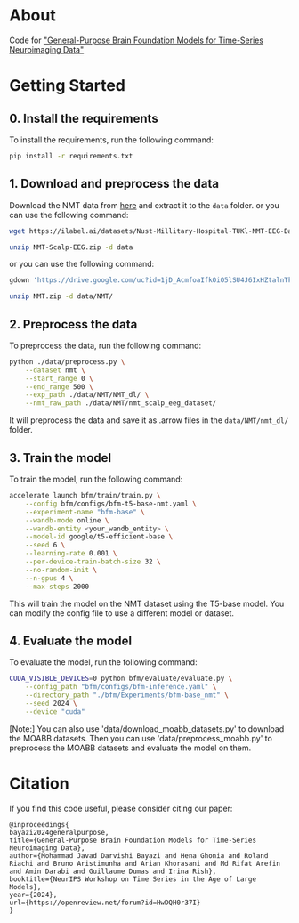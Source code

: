 # About
Code for ["General-Purpose Brain Foundation Models for Time-Series Neuroimaging Data"](https://openreview.net/forum?id=HwDQH0r37I)

# Getting Started
## 0. Install the requirements
To install the requirements, run the following command:
```bash
pip install -r requirements.txt
```
## 1. Download and preprocess the data
Download the NMT data from [here](https://ilabel.ai/datasets/Nust-Millitary-Hospital-TUKl-NMT-EEG-Dataset/NMT-Scalp-EEG.zip) and extract it to the `data` folder. or you can use the following command:
```bash
wget https://ilabel.ai/datasets/Nust-Millitary-Hospital-TUKl-NMT-EEG-Dataset/NMT-Scalp-EEG.zip

unzip NMT-Scalp-EEG.zip -d data
```
or you can use the following command:
```bash
gdown 'https://drive.google.com/uc?id=1jD_AcmfoaIfkOiO5lSU4J6IxHZtalnTk'

unzip NMT.zip -d data/NMT/
```

## 2. Preprocess the data
To preprocess the data, run the following command:
```bash
python ./data/preprocess.py \
    --dataset nmt \
    --start_range 0 \
    --end_range 500 \
    --exp_path ./data/NMT/NMT_dl/ \
    --nmt_raw_path ./data/NMT/nmt_scalp_eeg_dataset/
```
It will preprocess the data and save it as .arrow files in the `data/NMT/nmt_dl/` folder.

## 3. Train the model
To train the model, run the following command:
```bash
accelerate launch bfm/train/train.py \
    --config bfm/configs/bfm-t5-base-nmt.yaml \
    --experiment-name "bfm-base" \
    --wandb-mode online \
    --wandb-entity <your_wandb_entity> \
    --model-id google/t5-efficient-base \
    --seed 6 \
    --learning-rate 0.001 \
    --per-device-train-batch-size 32 \
    --no-random-init \
    --n-gpus 4 \
    --max-steps 2000
```
This will train the model on the NMT dataset using the T5-base model. You can modify the config file to use a different model or dataset.

## 4. Evaluate the model
To evaluate the model, run the following command:
```bash
CUDA_VISIBLE_DEVICES=0 python bfm/evaluate/evaluate.py \
    --config_path "bfm/configs/bfm-inference.yaml" \
    --directory_path "./bfm/Experiments/bfm-base_nmt" \
    --seed 2024 \
    --device "cuda"
```
[Note:] You can also use 'data/download_moabb_datasets.py' to download the MOABB datasets. Then you can use 'data/preprocess_moabb.py' to preprocess the MOABB datasets and evaluate the model on them.

# Citation
If you find this code useful, please consider citing our paper:
```
@inproceedings{
bayazi2024generalpurpose,
title={General-Purpose Brain Foundation Models for Time-Series Neuroimaging Data},
author={Mohammad Javad Darvishi Bayazi and Hena Ghonia and Roland Riachi and Bruno Aristimunha and Arian Khorasani and Md Rifat Arefin and Amin Darabi and Guillaume Dumas and Irina Rish},
booktitle={NeurIPS Workshop on Time Series in the Age of Large Models},
year={2024},
url={https://openreview.net/forum?id=HwDQH0r37I}
}
```
